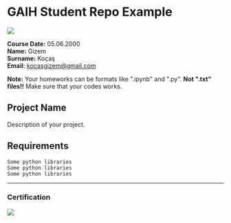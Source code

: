 # GAIH Student Repo Example
![](img/logo.png)

**Course Date:** 05.06.2000  
**Name:** Gizem  
**Surname:** Koçaş  
**Email:** kocasgizem@gmail.com  

**Note:** Your homeworks can be formats like ".ipynb" and ".py". **Not ".txt" files!!** Make sure that your codes works.  

## Project Name
Description of your project.

## Requirements
```
Some python libraries
Some python libraries
Some python libraries
```
---

### Certification
![](img/certificate_ex.png)

